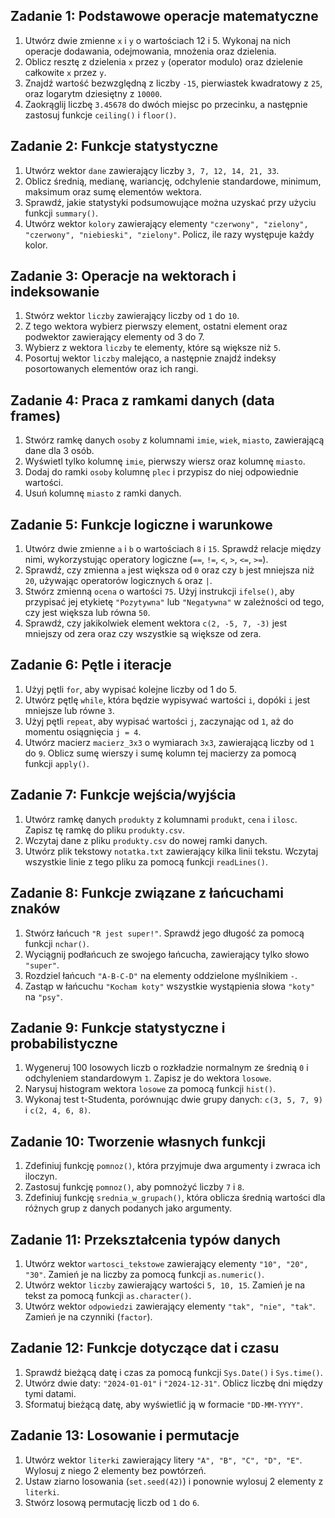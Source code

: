 ## Zadanie 1: Podstawowe operacje matematyczne

1. Utwórz dwie zmienne `x` i `y` o wartościach 12 i 5. Wykonaj na nich operacje dodawania, odejmowania, mnożenia oraz dzielenia.
2. Oblicz resztę z dzielenia `x` przez `y` (operator modulo) oraz dzielenie całkowite `x` przez `y`.
3. Znajdź wartość bezwzględną z liczby `-15`, pierwiastek kwadratowy z `25`, oraz logarytm dziesiętny z `10000`.
4. Zaokrąglij liczbę `3.45678` do dwóch miejsc po przecinku, a następnie zastosuj funkcje `ceiling()` i `floor()`.

## Zadanie 2: Funkcje statystyczne

1. Utwórz wektor `dane` zawierający liczby `3, 7, 12, 14, 21, 33`.
2. Oblicz średnią, medianę, wariancję, odchylenie standardowe, minimum, maksimum oraz sumę elementów wektora.
3. Sprawdź, jakie statystyki podsumowujące można uzyskać przy użyciu funkcji `summary()`.
4. Utwórz wektor `kolory` zawierający elementy `"czerwony", "zielony", "czerwony", "niebieski", "zielony"`. Policz, ile razy występuje każdy kolor.

## Zadanie 3: Operacje na wektorach i indeksowanie

1. Stwórz wektor `liczby` zawierający liczby od `1` do `10`.
2. Z tego wektora wybierz pierwszy element, ostatni element oraz podwektor zawierający elementy od 3 do 7.
3. Wybierz z wektora `liczby` te elementy, które są większe niż `5`.
4. Posortuj wektor `liczby` malejąco, a następnie znajdź indeksy posortowanych elementów oraz ich rangi.

## Zadanie 4: Praca z ramkami danych (data frames)

1. Stwórz ramkę danych `osoby` z kolumnami `imie`, `wiek`, `miasto`, zawierającą dane dla 3 osób.
2. Wyświetl tylko kolumnę `imie`, pierwszy wiersz oraz kolumnę `miasto`.
3. Dodaj do ramki `osoby` kolumnę `plec` i przypisz do niej odpowiednie wartości.
4. Usuń kolumnę `miasto` z ramki danych.

## Zadanie 5: Funkcje logiczne i warunkowe

1. Utwórz dwie zmienne `a` i `b` o wartościach `8` i `15`. Sprawdź relacje między nimi, wykorzystując operatory logiczne (`==`, `!=`, `<`, `>`, `<=`, `>=`).
2. Sprawdź, czy zmienna `a` jest większa od `0` oraz czy `b` jest mniejsza niż `20`, używając operatorów logicznych `&` oraz `|`.
3. Stwórz zmienną `ocena` o wartości `75`. Użyj instrukcji `ifelse()`, aby przypisać jej etykietę `"Pozytywna"` lub `"Negatywna"` w zależności od tego, czy jest większa lub równa `50`.
4. Sprawdź, czy jakikolwiek element wektora `c(2, -5, 7, -3)` jest mniejszy od zera oraz czy wszystkie są większe od zera.

## Zadanie 6: Pętle i iteracje

1. Użyj pętli `for`, aby wypisać kolejne liczby od 1 do 5.
2. Utwórz pętlę `while`, która będzie wypisywać wartości `i`, dopóki `i` jest mniejsze lub równe `3`.
3. Użyj pętli `repeat`, aby wypisać wartości `j`, zaczynając od `1`, aż do momentu osiągnięcia `j = 4`.
4. Utwórz macierz `macierz_3x3` o wymiarach `3x3`, zawierającą liczby od `1` do `9`. Oblicz sumę wierszy i sumę kolumn tej macierzy za pomocą funkcji `apply()`.

## Zadanie 7: Funkcje wejścia/wyjścia

1. Utwórz ramkę danych `produkty` z kolumnami `produkt`, `cena` i `ilosc`. Zapisz tę ramkę do pliku `produkty.csv`.
2. Wczytaj dane z pliku `produkty.csv` do nowej ramki danych.
3. Utwórz plik tekstowy `notatka.txt` zawierający kilka linii tekstu. Wczytaj wszystkie linie z tego pliku za pomocą funkcji `readLines()`.

## Zadanie 8: Funkcje związane z łańcuchami znaków

1. Stwórz łańcuch `"R jest super!"`. Sprawdź jego długość za pomocą funkcji `nchar()`.
2. Wyciągnij podłańcuch ze swojego łańcucha, zawierający tylko słowo `"super"`.
3. Rozdziel łańcuch `"A-B-C-D"` na elementy oddzielone myślnikiem `-`.
4. Zastąp w łańcuchu `"Kocham koty"` wszystkie wystąpienia słowa `"koty"` na `"psy"`.

## Zadanie 9: Funkcje statystyczne i probabilistyczne

1. Wygeneruj 100 losowych liczb o rozkładzie normalnym ze średnią `0` i odchyleniem standardowym `1`. Zapisz je do wektora `losowe`.
2. Narysuj histogram wektora `losowe` za pomocą funkcji `hist()`.
3. Wykonaj test t-Studenta, porównując dwie grupy danych: `c(3, 5, 7, 9)` i `c(2, 4, 6, 8)`.

## Zadanie 10: Tworzenie własnych funkcji

1. Zdefiniuj funkcję `pomnoz()`, która przyjmuje dwa argumenty i zwraca ich iloczyn.
2. Zastosuj funkcję `pomnoz()`, aby pomnożyć liczby `7` i `8`.
3. Zdefiniuj funkcję `srednia_w_grupach()`, która oblicza średnią wartości dla różnych grup z danych podanych jako argumenty.

## Zadanie 11: Przekształcenia typów danych

1. Utwórz wektor `wartosci_tekstowe` zawierający elementy `"10", "20", "30"`. Zamień je na liczby za pomocą funkcji `as.numeric()`.
2. Utwórz wektor `liczby` zawierający wartości `5, 10, 15`. Zamień je na tekst za pomocą funkcji `as.character()`.
3. Utwórz wektor `odpowiedzi` zawierający elementy `"tak", "nie", "tak"`. Zamień je na czynniki (`factor`).

## Zadanie 12: Funkcje dotyczące dat i czasu

1. Sprawdź bieżącą datę i czas za pomocą funkcji `Sys.Date()` i `Sys.time()`.
2. Utwórz dwie daty: `"2024-01-01"` i `"2024-12-31"`. Oblicz liczbę dni między tymi datami.
3. Sformatuj bieżącą datę, aby wyświetlić ją w formacie `"DD-MM-YYYY"`.

## Zadanie 13: Losowanie i permutacje

1. Utwórz wektor `literki` zawierający litery `"A", "B", "C", "D", "E"`. Wylosuj z niego 2 elementy bez powtórzeń.
2. Ustaw ziarno losowania (`set.seed(42)`) i ponownie wylosuj 2 elementy z `literki`.
3. Stwórz losową permutację liczb od `1` do `6`.
